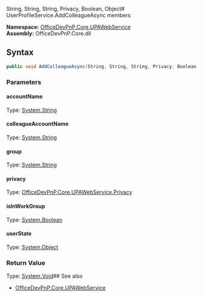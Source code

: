 String, String, String, Privacy, Boolean, Object# UserProfileService.AddColleagueAsync members
  

**Namespace:** [OfficeDevPnP.Core.UPAWebService](OfficeDevPnP.Core.UPAWebService.md)  
**Assembly:** OfficeDevPnP.Core.dll  
## Syntax
```C#
public void AddColleagueAsync(String, String, String, Privacy, Boolean, Object)
```
### Parameters
#### accountName
Type: [System.String](System.String.md) 
#### 
#### colleagueAccountName
Type: [System.String](System.String.md) 
#### 
#### group
Type: [System.String](System.String.md) 
#### 
#### privacy
Type: [OfficeDevPnP.Core.UPAWebService.Privacy](OfficeDevPnP.Core.UPAWebService.Privacy.md) 
#### 
#### isInWorkGroup
Type: [System.Boolean](System.Boolean.md) 
#### 
#### userState
Type: [System.Object](System.Object.md) 
#### 
### Return Value
Type: [System.Void](System.Void.md)## See also
- [OfficeDevPnP.Core.UPAWebService](OfficeDevPnP.Core.UPAWebService.md)
